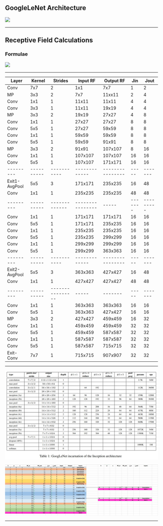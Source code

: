 ## GoogleLeNet Architecture

![](https://cdn-images-1.medium.com/max/2600/1*ZFPOSAted10TPd3hBQU8iQ.png)



---



## Receptive Field Calculations




### Formulae 
![](https://i0.wp.com/syncedreview.com/wp-content/uploads/2017/05/32.png?resize=372%2C171&ssl=1)



---



| Layer         | Kernel     | Strides          | Input RF         | Output RF        | Jin     | Jout      |
| ------------- | ---------- | ---------------- | ---------------- | ---------------- | ------- | --------- |
| Conv          | 7x7        | 2                | 1x1              | 7x7              | 1       | 2         |
| MP            | 3x3        | 2                | 7x7              | 11xx11           | 2       | 4         |
| Conv          | 1x1        | 1                | 11x11            | 11x11            | 4       | 4         |
| Conv          | 3x3        | 1                | 11x11            | 19x19            | 4       | 4         |
| MP            | 3x3        | 2                | 19x19            | 27x27            | 4       | 8         |
| Conv          | 1x1        | 1                | 27x27            | 27x27            | 8       | 8         |
| Conv          | 5x5        | 1                | 27x27            | 59x59            | 8       | 8         |
| Conv          | 1x1        | 1                | 59x59            | 59x59            | 8       | 8         |
| Conv          | 5x5        | 1                | 59x59            | 91x91            | 8       | 8         |
| MP            | 3x3        | 2                | 91x91            | 107x107          | 8       | 16        |
| Conv          | 1x1        | 1                | 107x107          | 107x107          | 16      | 16        |
| Conv          | 5x5        | 1                | 107x107          | 171x171          | 16      | 16        |
| ---------     | ---------- | -----------      | -------------    | ---------------- | -----   | -------   |
| Exit1-AvgPool | 5x5        | 3                | 171x171          | 235x235          | 16      | 48        |
| Conv          | 1x1        | 1                | 235x235          | 235x235          | 48      | 48        |
| ---------     | ---------- | -------------    | ---------------- | -----            | ------- | --------- |
| Conv          | 1x1        | 1                | 171x171          | 171x171          | 16      | 16        |
| Conv          | 5x5        | 1                | 171x171          | 235x235          | 16      | 16        |
| Conv          | 1x1        | 1                | 235x235          | 235x235          | 16      | 16        |
| Conv          | 5x5        | 1                | 235x235          | 299x299          | 16      | 16        |
| Conv          | 1x1        | 1                | 299x299          | 299x299          | 16      | 16        |
| Conv          | 5x5        | 1                | 299x299          | 363x363          | 16      | 16        |
| ---------     | ---------- | -----------      | -------------    | ---------------- | -----   | -------   |
| Exit2-AvgPool | 5x5        | 3                | 363x363          | 427x427          | 16      | 48        |
| Conv          | 1x1        | 1                | 427x427          | 427x427          | 48      | 48        |
| ---------     | ---------- | ---------------- | -----            | -------          | -----   | -------   |
| Conv          | 1x1        | 1                | 363x363          | 363x363          | 16      | 16        |
| Conv          | 5x5        | 1                | 363x363          | 427x427          | 16      | 16        |
| MP            | 3x3        | 2                | 427x427          | 459x459          | 16      | 32        |
| Conv          | 1x1        | 1                | 459x459          | 459x459          | 32      | 32        |
| Conv          | 5x5        | 1                | 459x459          | 587x587          | 32      | 32        |
| Conv          | 1x1        | 1                | 587x587          | 587x587          | 32      | 32        |
| Conv          | 5x5        | 1                | 587x587          | 715x715          | 32      | 32        |
| Exit-Conv     | 7x7        | 1                | 715x715          | 907x907          | 32      | 32        |

---



![](GoogleLeNet.jpg)

![](Network.jpg)



---